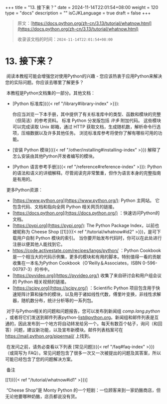 +++
title = "13. 接下来？"
date = 2024-11-14T22:01:54+08:00
weight = 120
type = "docs"
description = ""
isCJKLanguage = true
draft = false
+++

> 原文：[https://docs.python.org/zh-cn/3.13/tutorial/whatnow.html](https://docs.python.org/zh-cn/3.13/tutorial/whatnow.html)
>
> 收录该文档的时间：`2024-11-14T22:01:54+08:00`

# 13. 接下来？

​	阅读本教程可能会增强您对使用Python的兴趣 - 您应该热衷于应用Python来解决您的实际问题。你应该去哪里了解更多？

​	本教程是Python文档集的一部分。其他文档：

- [Python 标准库]({{< ref "/library#library-index" >}}):

  你应当浏览一下本手册，其中提供了有关标准库中的类型、函数和模块的完整（但简洁）的参考资料。 标准 Python 分发版包括 *许多* 附加代码。 这些模块可以完成读取 Unix 邮箱，通过 HTTP 获取文档，生成随机数，解析命令行选项，压缩数据以及许多其他任务。 浏览标准库参考将使你了解有哪些可用的功能。

- [安装 Python 模块]({{< ref "/other/installing#installing-index" >}}) 解释了怎么安装由其他Python开发者编写的模块。

- [Python 语言参考手册]({{< ref "/reference#reference-index" >}}): Python的语法和语义的详细解释。尽管阅读完非常繁重，但作为语言本身的完整指南是有用的。

​	更多Python资源：

- [https://www.python.org](https://www.python.org/): Python 主网站。 它包含代码、文档和指向全网 Python 相关网页的链接。
- [https://docs.python.org](https://docs.python.org/) ：快速访问Python的文档。
- [https://pypi.org](https://pypi.org/): The Python Package Index，以前也被昵称为 Cheese Shop [[1\]]({{< ref "/tutorial/whatnow#id2" >}})，是可下载用户自制 Python 模块的索引。 当你要开始发布代码时，你可以在此处进行注册以便其他人能找到它。
- https://code.activestate.com/recipes/langs/python/ ：Python Cookbook是一个相当大的代码示例集，更多的模块和有用的脚本。特别值得一看的贡献收集在一本名为Python Cookbook（O'Reilly＆Associates，ISBN 0-596-00797-3）的书中。
- [https://pyvideo.org](https://pyvideo.org/) 收集了来自研讨会和用户组会议的 Python 相关视频的链接。
- [https://scipy.org](https://scipy.org/) ：Scientific Python 项目包含用于快速矩阵计算和操作的模块，以及用于诸如线性代数，傅里叶变换，非线性求解器，随机数分布，统计分析等的一系列包。

​	对于与Python相关的问题和问题报告，您可以发布到新闻组 *comp.lang.python* ，或者将它们发送到邮件列表python-[list@python.org](mailto:list@python.org)。新闻组和邮件列表是互通的，因此发布到一个地方将自动转发给另一个。每天有数百个帖子，询问（和回答）问题，建议新功能，以及宣布新模块。邮件列表档案可在 https://mail.python.org/pipermail/ 上找到。

​	在发问之前，请务必查看以下列表 [常见问题]({{< ref "/faq#faq-index" >}}) （或简写为 FAQ）。常见问题包含了很多一次又一次被提出的问题及其答案，所以可能已经包含了您的问题解决方案。

​	备注

[[1]({{< ref "/tutorial/whatnow#id1" >}})]

​	“Cheese Shop”是 Monty Python 的一个短剧：一位顾客来到一家奶酪商店，但无论他要哪种奶酪，店员都说没有货。
